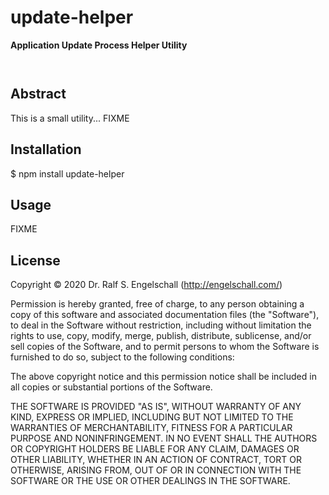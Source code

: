 
update-helper
=============

**Application Update Process Helper Utility**

<p/>
<img src="https://nodei.co/npm/update-helper.png?downloads=true&stars=true" alt=""/>

<p/>
<img src="https://david-dm.org/rse/update-helper.png" alt=""/>

Abstract
--------

This is a small utility... FIXME

Installation
------------

$ npm install update-helper

Usage
-----

FIXME

License
-------

Copyright &copy; 2020 Dr. Ralf S. Engelschall (http://engelschall.com/)

Permission is hereby granted, free of charge, to any person obtaining
a copy of this software and associated documentation files (the
"Software"), to deal in the Software without restriction, including
without limitation the rights to use, copy, modify, merge, publish,
distribute, sublicense, and/or sell copies of the Software, and to
permit persons to whom the Software is furnished to do so, subject to
the following conditions:

The above copyright notice and this permission notice shall be included
in all copies or substantial portions of the Software.

THE SOFTWARE IS PROVIDED "AS IS", WITHOUT WARRANTY OF ANY KIND,
EXPRESS OR IMPLIED, INCLUDING BUT NOT LIMITED TO THE WARRANTIES OF
MERCHANTABILITY, FITNESS FOR A PARTICULAR PURPOSE AND NONINFRINGEMENT.
IN NO EVENT SHALL THE AUTHORS OR COPYRIGHT HOLDERS BE LIABLE FOR ANY
CLAIM, DAMAGES OR OTHER LIABILITY, WHETHER IN AN ACTION OF CONTRACT,
TORT OR OTHERWISE, ARISING FROM, OUT OF OR IN CONNECTION WITH THE
SOFTWARE OR THE USE OR OTHER DEALINGS IN THE SOFTWARE.

